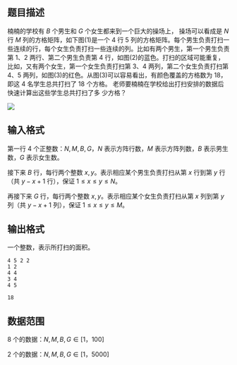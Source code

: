 ## 题目描述

楠楠的学校有 $B$ 个男生和 $G$ 个女生都来到一个巨大的操场上， 操场可以看成是 $N$ 行 $M$ 列的方格矩阵，如下图(1)是一个 $4$ 行 $5$ 列的方格矩阵。每个男生负责打扫一些连续的行，每个女生负责打扫一些连续的列。比如有两个男生，第一个男生负责第 $1$、$2$ 两行、第二个男生负责第 $4$ 行，如图(2)的蓝色。打扫的区域可能重复，比如，又有两个女生，第一个女生负责打扫第 $3$、$4$ 两列，第二个女生负责打扫第 $4$、$5$  两列，如图(3)的红色。从图(3)可以容易看出，有颜色覆盖的方格数为 $18$，即这 $4$ 名学生总共打扫了 $18$ 个方格。 老师要楠楠在学校给出打扫安排的数据后快速计算出这些学生总共打扫了多 少方格？

![](http://oiclass.com/upload/image/20171226/20171226140452_84906.png)

## 输入格式

第一行 $4$ 个正整数：$N,M,B,G$，$N$ 表示方阵行数，$M$ 表示方阵列数，$B$ 表示男生数，$G$ 表示女生数。

接下来 $B$ 行，每行两个整数 $x,y$。表示相应某个男生负责打扫从第 $x$ 行到第 $y$ 行（共 $y−x+1$ 行），保证 $1≤x≤y≤N$。

再接下来 $G$ 行，每行两个整数 $x,y$。表示相应某个女生负责打扫从第 $x$ 列到第 $y$ 列（共 $y−x+1$ 列），保证 $1≤x≤y≤M$。

## 输出格式

一个整数，表示所打扫的面积。

```input1
4 5 2 2 
1 2 
4 4 
3 4 
4 5
```

```output1
18
```
## 数据范围

$8$ 个的数据：$N,M,B,G∈[1，100]$

$2$ 个的数据：$N,M,B,G∈[1，5000]$

